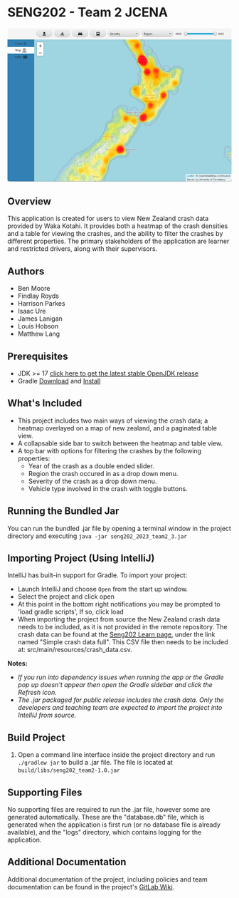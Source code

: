 # SENG202 - Team 2 JCENA
<img src="src/main/resources/images/heatmap_preview.png" alt="Preview of the heatmap view with the full dataset" width="600"/>

## Overview
This application is created for users to view New Zealand crash data provided by Waka Kotahi. It provides both a heatmap of the crash densities and a table for viewing the crashes, and the ability to filter the crashes by different properties. The primary stakeholders of the application are learner and restricted drivers, along with their supervisors.

## Authors
- Ben Moore
- Findlay Royds
- Harrison Parkes
- Isaac Ure
- James Lanigan
- Louis Hobson
- Matthew Lang

## Prerequisites
- JDK >= 17 [click here to get the latest stable OpenJDK release](https://jdk.java.net/)
- Gradle [Download](https://gradle.org/releases/) and [Install](https://gradle.org/install/)

## What's Included
- This project includes two main ways of viewing the crash data; a heatmap overlayed on a map of new zealand, and a paginated table view.
- A collapsable side bar to switch between the heatmap and table view.
- A top bar with options for filtering the crashes by the following properties:
    - Year of the crash as a double ended slider.
    - Region the crash occured in as a drop down menu.
    - Severity of the crash as a drop down menu.
    - Vehicle type involved in the crash with toggle buttons.

## Running the Bundled Jar
You can run the bundled .jar file by opening a terminal window in the project directory and executing `java -jar seng202_2023_team2_3.jar`

## Importing Project (Using IntelliJ)
IntelliJ has built-in support for Gradle. To import your project:

- Launch IntelliJ and choose `Open` from the start up window.
- Select the project and click open
- At this point in the bottom right notifications you may be prompted to 'load gradle scripts', If so, click load
- When importing the project from source the New Zealand crash data needs to be included, as it is not provided in the remote repository. The crash data can be found at the [Seng202 Learn page](https://learn.canterbury.ac.nz/course/view.php?id=18812&section=4), under the link named "Simple crash data full". This CSV file then needs to be included at: src/main/resources/crash_data.csv.

**Notes:**
- *If you run into dependency issues when running the app or the Gradle pop up doesn't appear then open the Gradle sidebar and click the Refresh icon.*
- *The .jar packaged for public release includes the crash data. Only the developers and teaching team are expected to import the project into IntelliJ from source.*

## Build Project
1. Open a command line interface inside the project directory and run `./gradlew jar` to build a .jar file. The file is located at `build/libs/seng202_team2-1.0.jar`

## Supporting Files
No supporting files are required to run the .jar file, however some are generated automatically. These are the "database.db" file, which is generated when the application is first run (or no database file is already available), and the "logs" directory, which contains logging for the application.

## Additional Documentation
Additional documentation of the project, including policies and team documentation can be found in the project's [GitLab Wiki](https://eng-git.canterbury.ac.nz/seng202-2023/team-2/-/wikis/home).
